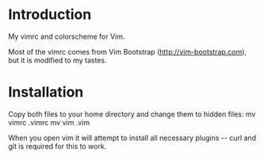 # Introduction
My vimrc and colorscheme for Vim.

Most of the vimrc comes from Vim Bootstrap (<http://vim-bootstrap.com>), but it is modified to my tastes.

# Installation
Copy both files to your home directory and change them to hidden files:
    mv vimrc .vimrc
    mv vim .vim

When you open vim it will attempt to install all necessary plugins -- curl and git is required for this to work.
